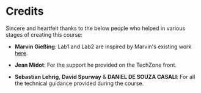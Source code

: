 # Credits

Sincere and heartfelt thanks to the below people who helped in various stages of creating this course:

  - **Marvin Gießing**: Lab1 and Lab2 are inspired by Marvin's existing work [here](https://github.com/mgiessing/bcn-lab-2084/).

  - **Jean Midot**: For the support he provided on the TechZone front.
  
  - **Sebastian Lehrig**, **David Spurway** & **DANIEL DE SOUZA CASALI**: For all the technical guidance provided during the course.
